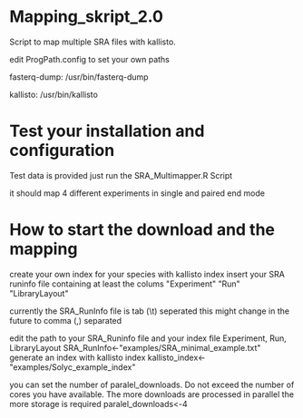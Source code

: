 # Mapping_skript_2.0

Script to map multiple SRA files with kallisto.

edit ProgPath.config to set your own paths

fasterq-dump: /usr/bin/fasterq-dump

kallisto: /usr/bin/kallisto

# Test your installation and configuration
Test data is provided
just run the SRA_Multimapper.R Script

it should map 4 different experiments in single and paired end mode


# How to start the download and the mapping
create your own index for your species with kallisto index
insert your SRA runinfo file containing at least the colums
"Experiment" "Run" "LibraryLayout"

currently the SRA_RunInfo file is tab (\t) seperated
this might change in the future to comma (,) separated

edit the path to your SRA_Runinfo file and your index file
Experiment, Run, LibraryLayout
SRA_RunInfo<-"examples/SRA_minimal_example.txt"
generate an index with kallisto index
kallisto_index<-"examples/Solyc_example_index"

you can set the number of paralel_downloads. Do not exceed the number of cores you have available.
The more downloads are processed in parallel the more storage is required
paralel_downloads<-4

